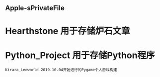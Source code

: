 ## Apple-sPrivateFile
# Hearthstone 用于存储炉石文章
# Python_Project 用于存储Python程序
	Kirara_Leoworld	2019.10.04开始进行的Pygame个人游戏构建